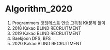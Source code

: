 # Algorithm_2020

1. Programmers 코딩테스트 연습 고득점 Kit문제 풀이
2. 2018 Kakao BLIND RECRUITMENT
3. 2019 Kakao BLIND RECRUITMENT
4. Baekjoon DFS, BFS
5. 2020 Kakao BLIND RECRUITMENT

